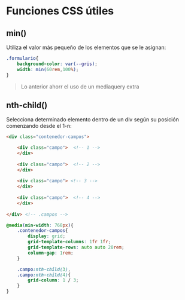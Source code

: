 # Funciones CSS útiles

## min()

Utiliza el valor más pequeño de los elementos que se le asignan:

```css
.formulario{
    background-color: var(--gris);
    width: min(60rem,100%);
}
```

> Lo anterior ahorr el uso de un mediaquery extra


## nth-child()

Selecciona determinado elemento dentro de un div según su posición comenzando desde el 1-n:

```html
<div class="contenedor-campos">

    <div class="campo">  <!-- 1 -->
    </div>
    
    <div class="campo">  <!-- 2 -->
    </div>
    
    <div class="campo"> <!-- 3 -->
    </div>
    
    <div class="campo">  <!-- 4 -->
    </div>
    
</div> <!-- .campos -->
```

```css
@media(min-width: 768px){
    .contenedor-campos{
        display: grid;
        grid-template-columns: 1fr 1fr;
        grid-template-rows: auto auto 20rem;
        column-gap: 1rem;
    }

    .campo:nth-child(3),
    .campo:nth-child(4){
        grid-column: 1 / 3;
    }
}
```